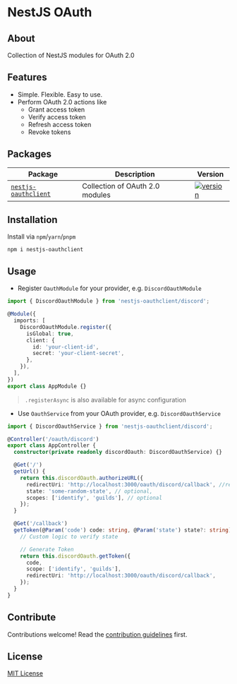 # NestJS OAuth

## About

Collection of NestJS modules for OAuth 2.0

## Features

- Simple. Flexible. Easy to use.
- Perform OAuth 2.0 actions like
  - Grant access token
  - Verify access token
  - Refresh access token
  - Revoke tokens

## Packages

| Package                                               | Description                     | Version                                                                                                             |
| ----------------------------------------------------- | ------------------------------- | ------------------------------------------------------------------------------------------------------------------- |
| [`nestjs-oauthclient`](./packages/nestjs-oauthclient) | Collection of OAuth 2.0 modules | [![version](https://img.shields.io/npm/v/nestjs-oauthclient.svg)](https://www.npmjs.com/package/nestjs-oauthclient) |

## Installation

Install via `npm`/`yarn`/`pnpm`

```shell
npm i nestjs-oauthclient
```

## Usage

- Register `OauthModule` for your provider, e.g. `DiscordOauthModule`

```ts
import { DiscordOauthModule } from 'nestjs-oauthclient/discord';

@Module({
  imports: [
    DiscordOauthModule.register({
      isGlobal: true,
      client: {
        id: 'your-client-id',
        secret: 'your-client-secret',
      },
    }),
  ],
})
export class AppModule {}
```

> `.registerAsync` is also available for async configuration

- Use `OauthService` from your OAuth provider, e.g. `DiscordOauthService`

```ts
import { DiscordOauthService } from 'nestjs-oauthclient/discord';

@Controller('/oauth/discord')
export class AppController {
  constructor(private readonly discordOauth: DiscordOauthService) {}

  @Get('/')
  getUrl() {
    return this.discordOauth.authorizeURL({
      redirectUri: 'http://localhost:3000/oauth/discord/callback', //required
      state: 'some-random-state', // optional,
      scopes: ['identify', 'guilds'], // optional
    });
  }

  @Get('/callback')
  getToken(@Param('code') code: string, @Param('state') state?: string) {
    // Custom logic to verify state

    // Generate Token
    return this.discordOauth.getToken({
      code,
      scope: ['identify', 'guilds'],
      redirectUri: 'http://localhost:3000/oauth/discord/callback',
    });
  }
}
```

## Contribute

Contributions welcome! Read the [contribution guidelines](.github/CONTRIBUTING.md) first.

## License

[MIT License](LICENSE)
